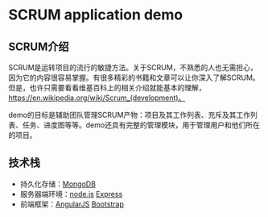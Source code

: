 # SCRUM application demo

## SCRUM介绍

SCRUM是运转项目的流行的敏捷方法。关于SCRUM，不熟悉的人也无需担心，因为它的内容很容易掌握。有很多精彩的书籍和文章可以让你深入了解SCRUM。但是，也许只需要看看维基百科上的相关介绍就能基本的理解，https://en.wikipedia.org/wiki/Scrum_(development)。

demo的目标是辅助团队管理SCRUM产物：项目及其工作列表、充斥及其工作列表、任务、进度图等等。demo还具有完整的管理模块，用于管理用户和他们所在的项目。

## 技术栈

* 持久化存储：[MongoDB](http://www.mongodb.org)
* 服务器端环境：[node.js](https://nodejs.org/en/) [Express](https://www.npmjs.com/package/express)
* 前端框架：[AngularJS](https://angularjs.org/) [Bootstrap](http://getbootstrap.com)
